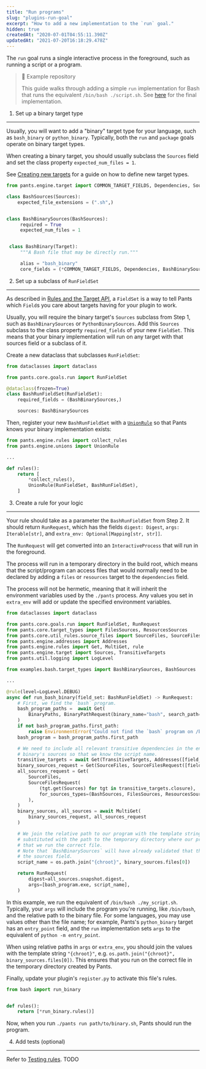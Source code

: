 ```yaml
---
title: "Run programs"
slug: "plugins-run-goal"
excerpt: "How to add a new implementation to the `run` goal."
hidden: true
createdAt: "2020-07-01T04:55:11.390Z"
updatedAt: "2021-07-20T16:18:29.478Z"
---
```

The `run` goal runs a single interactive process in the foreground, such as running a script or a program.

> 📘 Example repository
> 
> This guide walks through adding a simple `run` implementation for Bash that runs the equivalent `/bin/bash ./script.sh`. See [here](https://github.com/pantsbuild/example-plugin/blob/main/pants-plugins/examples/bash/run_binary.py) for the final implementation.

1. Set up a binary target type
------------------------------

Usually, you will want to add a "binary" target type for your language, such as `bash_binary` or `python_binary`. Typically, both the `run` and `package` goals operate on binary target types.

When creating a binary target, you should usually subclass the `Sources` field and set the class property `expected_num_files = 1`.

See [Creating new targets](doc:target-api-new-targets) for a guide on how to define new target types. 

```python
from pants.engine.target import COMMON_TARGET_FIELDS, Dependencies, Sources, Target

class BashSources(Sources):
    expected_file_extensions = (".sh",)


class BashBinarySources(BashSources):
     required = True
     expected_num_files = 1


 class BashBinary(Target):
     """A Bash file that may be directly run."""

     alias = "bash_binary"
     core_fields = (*COMMON_TARGET_FIELDS, Dependencies, BashBinarySources)
```

2. Set up a subclass of `RunFieldSet`
-------------------------------------

As described in [Rules and the Target API](doc:rules-api-and-target-api), a `FieldSet` is a way to tell Pants which `Field`s you care about targets having for your plugin to work.

Usually, you will require the binary target's `Sources` subclass from Step 1, such as `BashBinarySources` or `PythonBinarySources`. Add this `Sources` subclass to the class property `required_fields` of your new `FieldSet`. This means that your binary implementation will run on any target with that sources field or a subclass of it.

Create a new dataclass that subclasses `RunFieldSet`:

```python
from dataclasses import dataclass

from pants.core.goals.run import RunFieldSet

@dataclass(frozen=True)
class BashRunFieldSet(RunFieldSet):
    required_fields = (BashBinarySources,)

    sources: BashBinarySources
```

Then, register your new `BashRunFieldSet` with a [`UnionRule`](doc:rules-api-unions) so that Pants knows your binary implementation exists:

```python
from pants.engine.rules import collect_rules
from pants.engine.unions import UnionRule

...

def rules():
    return [
      	*collect_rules(),
        UnionRule(RunFieldSet, BashRunFieldSet),
    ]
```

3. Create a rule for your logic
-------------------------------

Your rule should take as a parameter the `BashRunFieldSet` from Step 2. It should return `RunRequest`, which has the fields `digest: Digest`, `args: Iterable[str]`, and `extra_env: Optional[Mapping[str, str]]`. 

The `RunRequest` will get converted into an `InteractiveProcess` that will run in the foreground.

The process will run in a temporary directory in the build root, which means that the script/program can access files that would normally need to be declared by adding a `files` or `resources` target to the `dependencies` field.

The process will not be hermetic, meaning that it will inherit the environment variables used by the `./pants` process. Any values you set in `extra_env` will add or update the specified environment variables.

```python
from dataclasses import dataclass

from pants.core.goals.run import RunFieldSet, RunRequest
from pants.core.target_types import FilesSources, ResourcesSources
from pants.core.util_rules.source_files import SourceFiles, SourceFilesRequest
from pants.engine.addresses import Addresses
from pants.engine.rules import Get, MultiGet, rule
from pants.engine.target import Sources, TransitiveTargets
from pants.util.logging import LogLevel

from examples.bash.target_types import BashBinarySources, BashSources

...

@rule(level=LogLevel.DEBUG)
async def run_bash_binary(field_set: BashRunFieldSet) -> RunRequest:
    # First, we find the `bash` program.
    bash_program_paths =  await Get(
        BinaryPaths, BinaryPathRequest(binary_name="bash", search_path=("/bin", "/usr/bin")),
    )
    if not bash_program_paths.first_path:
        raise EnvironmentError("Could not find the `bash` program on /bin or /usr/bin.")
    bash_program = bash_program_paths.first_path

    # We need to include all relevant transitive dependencies in the environment. We also get the
    # binary's sources so that we know the script name.
    transitive_targets = await Get(TransitiveTargets, Addresses([field_set.address]))
    binary_sources_request = Get(SourceFiles, SourceFilesRequest([field_set.sources]))
    all_sources_request = Get(
        SourceFiles,
        SourceFilesRequest(
            (tgt.get(Sources) for tgt in transitive_targets.closure),
            for_sources_types=(BashSources, FilesSources, ResourcesSources),
        ),
    )
    binary_sources, all_sources = await MultiGet(
        binary_sources_request, all_sources_request
    )

    # We join the relative path to our program with the template string "{chroot}", which will get
    # substituted with the path to the temporary directory where our program runs. This ensures
    # that we run the correct file.
    # Note that `BashBinarySources` will have already validated that there is exactly one file in
    # the sources field.
    script_name = os.path.join("{chroot}", binary_sources.files[0])

    return RunRequest(
        digest=all_sources.snapshot.digest,
        args=[bash_program.exe, script_name],
    )
```

In this example, we run the equivalent of `/bin/bash ./my_script.sh`. Typically, your `args` will include the program you're running, like `/bin/bash`, and the relative path to the binary file. For some languages, you may use values other than the file name; for example, Pants's `python_binary` target has an `entry_point` field, and the `run` implementation sets `args` to the equivalent of `python -m entry_point`.

When using relative paths in `args` or `extra_env`, you should join the values with the template string `"{chroot}"`, e.g. `os.path.join("{chroot}", binary_sources.files[0])`. This ensures that you run on the correct file in the temporary directory created by Pants.

Finally, update your plugin's `register.py` to activate this file's rules.

```python pants-plugins/bash/register.py
from bash import run_binary


def rules():
    return [*run_binary.rules()]
```

Now, when you run `./pants run path/to/binary.sh`, Pants should run the program.

4. Add tests (optional)
-----------------------

Refer to [Testing rules](doc:rules-api-testing). TODO
